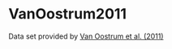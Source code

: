 # VanOostrum2011

Data set provided by [Van Oostrum et al. (2011)](https://doi.org/10.3138/infor.49.4.254)
